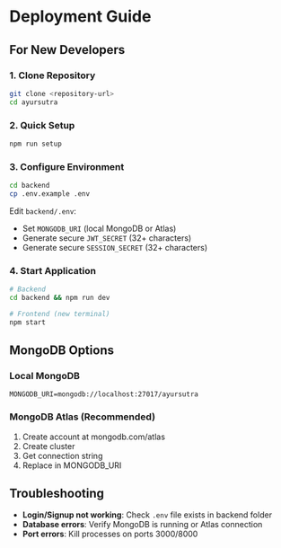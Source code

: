 # Deployment Guide

## For New Developers

### 1. Clone Repository
```bash
git clone <repository-url>
cd ayursutra
```

### 2. Quick Setup
```bash
npm run setup
```

### 3. Configure Environment
```bash
cd backend
cp .env.example .env
```

Edit `backend/.env`:
- Set `MONGODB_URI` (local MongoDB or Atlas)
- Generate secure `JWT_SECRET` (32+ characters)
- Generate secure `SESSION_SECRET` (32+ characters)

### 4. Start Application
```bash
# Backend
cd backend && npm run dev

# Frontend (new terminal)
npm start
```

## MongoDB Options

### Local MongoDB
```env
MONGODB_URI=mongodb://localhost:27017/ayursutra
```

### MongoDB Atlas (Recommended)
1. Create account at mongodb.com/atlas
2. Create cluster
3. Get connection string
4. Replace in MONGODB_URI

## Troubleshooting

- **Login/Signup not working**: Check `.env` file exists in backend folder
- **Database errors**: Verify MongoDB is running or Atlas connection
- **Port errors**: Kill processes on ports 3000/8000